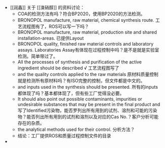 - [[润鑫]] 关于 [[溴硝醇]] 的资料讨论：
	- COA的检测方法有吗？符合BP2020，使用BP2020的方法检测。
	- BRONOPOL manufacture, raw material, chemical synthesis route. 工艺流程图有了，ROS可以写一下吗？
	- BRONOPOL manufacture, raw material, production site and shared installation-areas. 已提供Layout
	- BRONOPOL quality, finished raw material controls and laboratory assays. Laboratories Assay有体现在过程控制中吗？是不是就是实验室检测。简单带过了。
	- All the processes of synthesis and purification of the active ingredient should be described √ 工艺流程图写了
	- and the quality controls applied to the raw materials 原材料质量控制就是检测所有原材料吗？有ISO完整的控制，但文件都是中文的。
	- and inputs used in the synthesis should be presented. 所有的inputs都体现了吗？基本都体现了，但有些工厂觉得没必要。
	- It should also point out possible contaminants, impurities or undesirable substances that may be present in the final product and 写了Identified污染物，能否罗列出所有用到的试剂、溶剂和可能的污染物？能否列出所有用到的试剂和溶剂以及对应的Cas No.？客户分析可能存在的杂质。
	- the analytical methods used for their control. 分析方法？
	- 结论：工厂提供ROS和质量过程控制文件的目录
-